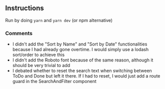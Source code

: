## Instructions

Run by doing `yarn` and `yarn dev` (or npm alternative)

### Comments

- I didn't add the "Sort by Name" and "Sort by Date" functionalities because I had already gone overtime. I would simply use a lodash sort/order to achieve this
- I didn't add the Roboto font because of the same reason, although it should be very trivial to add
- I debated whether to reset the search text when switching between ToDo and Done but left it there. If I had to reset, I would just add a route guard in the SearchAndFilter component

